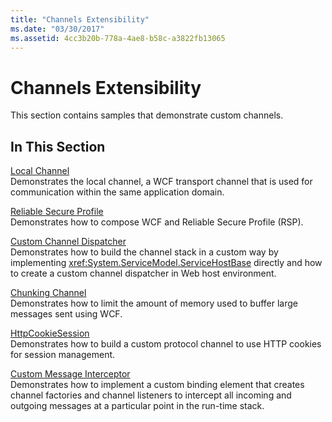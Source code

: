 ```yaml
---
title: "Channels Extensibility"
ms.date: "03/30/2017"
ms.assetid: 4cc3b20b-778a-4ae8-b58c-a3822fb13065
---
```

# Channels Extensibility

This section contains samples that demonstrate custom channels.  
  
## In This Section  

 [Local Channel](local-channel.md)  
 Demonstrates the local channel, a WCF transport channel that is used for communication within the same application domain.  
  
 [Reliable Secure Profile](reliable-secure-profile.md)  
 Demonstrates how to compose WCF and Reliable Secure Profile (RSP).  
  
 [Custom Channel Dispatcher](custom-channel-dispatcher.md)  
 Demonstrates how to build the channel stack in a custom way by implementing <xref:System.ServiceModel.ServiceHostBase> directly and how to create a custom channel dispatcher in Web host environment.  
  
 [Chunking Channel](chunking-channel.md)  
 Demonstrates how to limit the amount of memory used to buffer large messages sent using WCF.
  
 [HttpCookieSession](httpcookiesession.md)  
 Demonstrates how to build a custom protocol channel to use HTTP cookies for session management.  
  
 [Custom Message Interceptor](custom-message-interceptor.md)  
 Demonstrates how to implement a custom binding element that creates channel factories and channel listeners to intercept all incoming and outgoing messages at a particular point in the run-time stack.
